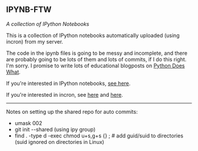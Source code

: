 ## IPYNB-FTW
_A collection of IPython Notebooks_

This is a collection of IPython notebooks automatically uploaded (using incron) from my server.

The code in the ipynb files is going to be messy and incomplete, and there are probably going to be lots of them and lots of commits, if I do this right. I'm sorry. I promise to write lots of educational blogposts on [Python Does What](http://pythondoeswhat.blogspot.com).

If you're interested in IPython notebooks, [see here](http://ipython.org/ipython-doc/dev/interactive/htmlnotebook.html).

If you're interested in incron, see [here](http://makuro.wordpress.com/2009/10/16/less-and-incron/) and [here](http://www.cyberciti.biz/faq/linux-inotify-examples-to-replicate-directories/).

-----
Notes on setting up the shared repo for auto commits:
 * umask 002
 * git init --shared (using ipy group)
 * find . -type d -exec chmod u+s,g+s {} \; # add guid/suid to directories (suid ignored on directories in Linux)